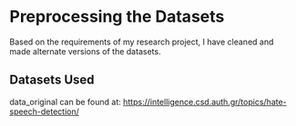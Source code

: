 # Preprocessing the Datasets

Based on the requirements of my research project, I have cleaned and made alternate versions of the datasets.

## Datasets Used

data_original can be found at: https://intelligence.csd.auth.gr/topics/hate-speech-detection/





